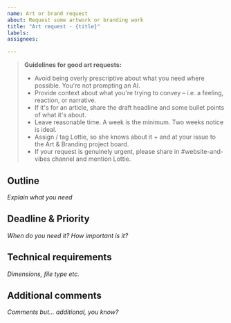 ```yaml
---
name: Art or brand request
about: Request some artwork or branding work
title: "Art request - {title}"
labels: 
assignees: 

---
```


> **Guidelines for good art requests:**
> - Avoid being overly prescriptive about what you need where possible. You're not prompting an AI. 
> - Provide context about what you're trying to convey – i.e. a feeling, reaction, or narrative.
> - If it's for an article, share the draft headline and some bullet points of what it's about.
> - Leave reasonable time. A week is the minimum. Two weeks notice is ideal.
> - Assign / tag Lottie, so she knows about it + and at your issue to the Art & Branding project board.
> - If your request is genuinely urgent, please share in #website-and-vibes channel and mention Lottie.

## Outline
_Explain what you need_

## Deadline & Priority
_When do you need it? How important is it?_

## Technical requirements
_Dimensions, file type etc._

## Additional comments
_Comments but... additional, you know?_
